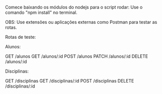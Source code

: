 Comece baixando os módulos do nodejs para o script rodar:
Use o comando "npm install" no terminal.

OBS: Use extensões ou aplicações externas como Postman para testar as rotas.

Rotas de teste:

Alunos:

GET /alunos
GET /alunos/:id
POST /alunos
PATCH /alunos/:id
DELETE /alunos/:id

Disciplinas:

GET /disciplinas
GET /disciplinas/:id
POST /disciplinas
DELETE /disciplinas/:id